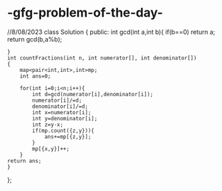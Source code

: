 # -gfg-problem-of-the-day-

//8/08/2023
class Solution
{
    public:
    int gcd(int a,int b){
        if(b==0)
        return a;
        return gcd(b,a%b);
        
    }
    int countFractions(int n, int numerator[], int denominator[])
    {
        map<pair<int,int>,int>mp;
        int ans=0;
        
        for(int i=0;i<n;i++){
            int d=gcd(numerator[i],denominator[i]);
            numerator[i]/=d;
            denominator[i]/=d;
            int x=numerator[i];
            int y=denominator[i];
            int z=y-x;
            if(mp.count({z,y})){
                ans+=mp[{z,y}];
            }
            mp[{x,y}]++;
        }
    return ans;
    }
};
